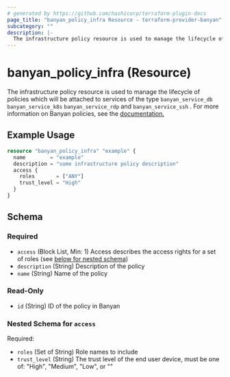 ```yaml
---
# generated by https://github.com/hashicorp/terraform-plugin-docs
page_title: "banyan_policy_infra Resource - terraform-provider-banyan"
subcategory: ""
description: |-
  The infrastructure policy resource is used to manage the lifecycle of policies which will be attached to services of the type "banyanservicedb" "banyanservicek8s" "banyanservicerdp" and "banyanservicessh" . For more information on Banyan policies, see the documentation. https://docs.banyanops.com/docs/feature-guides/administer-security-policies/policies/manage-policies/
---
```


# banyan_policy_infra (Resource)

The infrastructure policy resource is used to manage the lifecycle of policies which will be attached to services of the type `banyan_service_db` `banyan_service_k8s` `banyan_service_rdp` and `banyan_service_ssh` . For more information on Banyan policies, see the [documentation.](https://docs.banyanops.com/docs/feature-guides/administer-security-policies/policies/manage-policies/)

## Example Usage

```terraform
resource "banyan_policy_infra" "example" {
  name        = "example"
  description = "some infrastructure policy description"
  access {
    roles       = ["ANY"]
    trust_level = "High"
  }
}
```

<!-- schema generated by tfplugindocs -->
## Schema

### Required

- `access` (Block List, Min: 1) Access describes the access rights for a set of roles (see [below for nested schema](#nestedblock--access))
- `description` (String) Description of the policy
- `name` (String) Name of the policy

### Read-Only

- `id` (String) ID of the policy in Banyan

<a id="nestedblock--access"></a>
### Nested Schema for `access`

Required:

- `roles` (Set of String) Role names to include
- `trust_level` (String) The trust level of the end user device, must be one of: "High", "Medium", "Low", or ""
